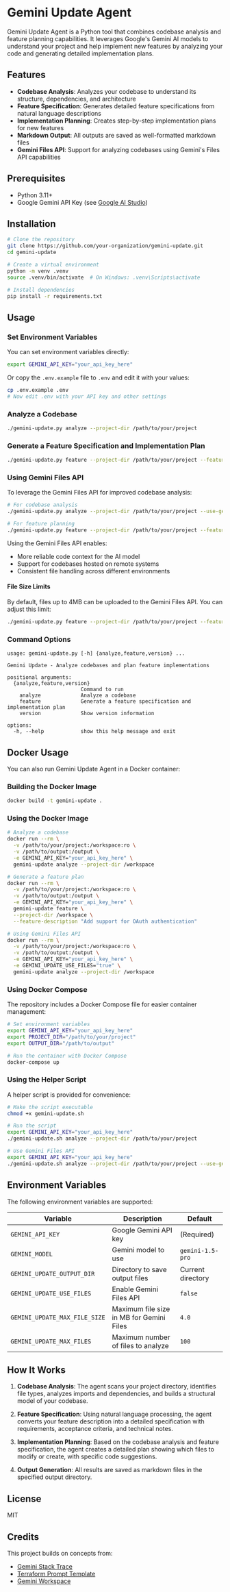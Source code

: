 # Gemini Update Agent

Gemini Update Agent is a Python tool that combines codebase analysis and feature planning capabilities. It leverages Google's Gemini AI models to understand your project and help implement new features by analyzing your code and generating detailed implementation plans.

## Features

* **Codebase Analysis**: Analyzes your codebase to understand its structure, dependencies, and architecture
* **Feature Specification**: Generates detailed feature specifications from natural language descriptions
* **Implementation Planning**: Creates step-by-step implementation plans for new features
* **Markdown Output**: All outputs are saved as well-formatted markdown files
* **Gemini Files API**: Support for analyzing codebases using Gemini's Files API capabilities

## Prerequisites

* Python 3.11+
* Google Gemini API Key (see [Google AI Studio](https://ai.google.dev/))

## Installation

```bash
# Clone the repository
git clone https://github.com/your-organization/gemini-update.git
cd gemini-update

# Create a virtual environment
python -m venv .venv
source .venv/bin/activate  # On Windows: .venv\Scripts\activate

# Install dependencies
pip install -r requirements.txt
```

## Usage

### Set Environment Variables

You can set environment variables directly:

```bash
export GEMINI_API_KEY="your_api_key_here"
```

Or copy the `.env.example` file to `.env` and edit it with your values:

```bash
cp .env.example .env
# Now edit .env with your API key and other settings
```

### Analyze a Codebase

```bash
./gemini-update.py analyze --project-dir /path/to/your/project
```

### Generate a Feature Specification and Implementation Plan

```bash
./gemini-update.py feature --project-dir /path/to/your/project --feature-description "Add dark mode support to the UI components"
```

### Using Gemini Files API

To leverage the Gemini Files API for improved codebase analysis:

```bash
# For codebase analysis
./gemini-update.py analyze --project-dir /path/to/your/project --use-gemini-files

# For feature planning
./gemini-update.py feature --project-dir /path/to/your/project --feature-description "Your feature description" --use-gemini-files
```

Using the Gemini Files API enables:

* More reliable code context for the AI model
* Support for codebases hosted on remote systems
* Consistent file handling across different environments

#### File Size Limits

By default, files up to 4MB can be uploaded to the Gemini Files API. You can adjust this limit:

```bash
./gemini-update.py feature --project-dir /path/to/your/project --feature-description "..." --use-gemini-files --max-file-size 6.0
```

### Command Options

```
usage: gemini-update.py [-h] {analyze,feature,version} ...

Gemini Update - Analyze codebases and plan feature implementations

positional arguments:
  {analyze,feature,version}
                        Command to run
    analyze             Analyze a codebase
    feature             Generate a feature specification and implementation plan
    version             Show version information

options:
  -h, --help            show this help message and exit
```

## Docker Usage

You can also run Gemini Update Agent in a Docker container:

### Building the Docker Image

```bash
docker build -t gemini-update .
```

### Using the Docker Image

```bash
# Analyze a codebase
docker run --rm \
  -v /path/to/your/project:/workspace:ro \
  -v /path/to/output:/output \
  -e GEMINI_API_KEY="your_api_key_here" \
  gemini-update analyze --project-dir /workspace

# Generate a feature plan
docker run --rm \
  -v /path/to/your/project:/workspace:ro \
  -v /path/to/output:/output \
  -e GEMINI_API_KEY="your_api_key_here" \
  gemini-update feature \
  --project-dir /workspace \
  --feature-description "Add support for OAuth authentication"

# Using Gemini Files API
docker run --rm \
  -v /path/to/your/project:/workspace:ro \
  -v /path/to/output:/output \
  -e GEMINI_API_KEY="your_api_key_here" \
  -e GEMINI_UPDATE_USE_FILES="true" \
  gemini-update analyze --project-dir /workspace
```

### Using Docker Compose

The repository includes a Docker Compose file for easier container management:

```bash
# Set environment variables
export GEMINI_API_KEY="your_api_key_here"
export PROJECT_DIR="/path/to/your/project" 
export OUTPUT_DIR="/path/to/output"

# Run the container with Docker Compose
docker-compose up
```

### Using the Helper Script

A helper script is provided for convenience:

```bash
# Make the script executable
chmod +x gemini-update.sh

# Run the script
export GEMINI_API_KEY="your_api_key_here"
./gemini-update.sh analyze --project-dir /path/to/your/project

# Use Gemini Files API
export GEMINI_API_KEY="your_api_key_here"
./gemini-update.sh analyze --project-dir /path/to/your/project --use-gemini-files
```

## Environment Variables

The following environment variables are supported:

| Variable | Description | Default |
|----------|-------------|---------|
| `GEMINI_API_KEY` | Google Gemini API key | (Required) |
| `GEMINI_MODEL` | Gemini model to use | `gemini-1.5-pro` |
| `GEMINI_UPDATE_OUTPUT_DIR` | Directory to save output files | Current directory |
| `GEMINI_UPDATE_USE_FILES` | Enable Gemini Files API | `false` |
| `GEMINI_UPDATE_MAX_FILE_SIZE` | Maximum file size in MB for Gemini Files | `4.0` |
| `GEMINI_UPDATE_MAX_FILES` | Maximum number of files to analyze | `100` |

## How It Works

1. **Codebase Analysis**: The agent scans your project directory, identifies file types, analyzes imports and dependencies, and builds a structural model of your codebase.

2. **Feature Specification**: Using natural language processing, the agent converts your feature description into a detailed specification with requirements, acceptance criteria, and technical notes.

3. **Implementation Planning**: Based on the codebase analysis and feature specification, the agent creates a detailed plan showing which files to modify or create, with specific code suggestions.

4. **Output Generation**: All results are saved as markdown files in the specified output directory.

## License

MIT

## Credits

This project builds on concepts from:
- [Gemini Stack Trace](https://github.com/happypathway/gemini-stacktrace)
- [Terraform Prompt Template](https://github.com/example/terraform-prompt-template)
- [Gemini Workspace](https://github.com/example/GeminiWorkspace)
